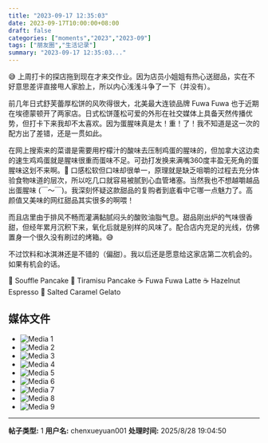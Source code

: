 ```yaml
---
title: "2023-09-17 12:35:03"
date: 2023-09-17T10:00:00+08:00
draft: false
categories: ["moments","2023","2023-09"]
tags: ["朋友圈","生活记录"]
summary: "2023-09-17 12:35:03..."
---
```


😅 上周打卡的探店拖到现在才来交作业。因为店员小姐姐有热心送甜品，实在不好意思差评直接甩人家脸上，所以内心浅浅斗争了一下（并没有）。

前几年日式舒芙蕾厚松饼的风吹得很大，北美最大连锁品牌 Fuwa Fuwa 也于近期在埃德蒙顿开了两家店。日式松饼蓬松可爱的外形在社交媒体上具备天然传播优势，但打卡下来我却不太喜欢。因为蛋腥味真是太！重！了！我不知道是这一次的配方出了差错，还是一贯如此。

在网上搜索来的菜谱是需要用柠檬汁的酸味去压制鸡蛋的腥味的，但加拿大这边卖的速生鸡鸡蛋就是腥味很重而蛋味不足。可劲打发换来满嘴360度丰盈无死角的蛋腥味这划不来啊。🥵 口感松软但口味却很单一，原理就是缺乏咀嚼的过程去充分体验食物味道的层次，所以吃几口就容易被腻到心血管堵塞。当然我也不想越嚼越品出蛋腥味 (￣～￣)。我深刻怀疑这款甜品的复购者到底看中它哪一点魅力了。高颜值又美味的网红甜品其实很多的啊喂！

而且店里由于排风不畅而灌满黏腻闷头的酸败油脂气息。甜品刚出炉的气味很香甜，但经年累月沉积下来，氧化后就是别样的风味了。配合店内充足的光线，仿佛置身一个很久没有刷过的烤箱。😅 

不过饮料和冰淇淋还是不错的（偏甜）。我以后还是愿意给这家店第二次机会的。如果有机会的话。

🥞 Souffle Pancake
🥞 Tiramisu Pancake
☕️ Fuwa Fuwa Latte
☕️ Hazelnut Espresso
🍦 Salted Caramel Gelato

## 媒体文件

- ![Media 1](/Moments/photos/2023-09-17/202309171235030.jpg)
- ![Media 2](/Moments/photos/2023-09-17/202309171235031.jpg)
- ![Media 3](/Moments/photos/2023-09-17/202309171235032.jpg)
- ![Media 4](/Moments/photos/2023-09-17/202309171235033.jpg)
- ![Media 5](/Moments/photos/2023-09-17/202309171235034.jpg)
- ![Media 6](/Moments/photos/2023-09-17/202309171235035.jpg)
- ![Media 7](/Moments/photos/2023-09-17/202309171235036.jpg)
- ![Media 8](/Moments/photos/2023-09-17/202309171235037.jpg)
- ![Media 9](/Moments/photos/2023-09-17/202309171235038.jpg)

---

**帖子类型:** 1
**用户名:** chenxueyuan001
**处理时间:** 2025/8/28 19:04:50